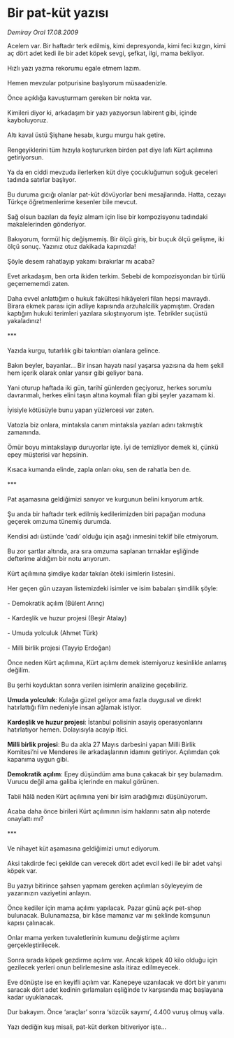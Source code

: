 # Bir pat-küt yazısı

*Demiray Oral 17.08.2009*

<div class="taraf_structure_2col_1zq">
<div class="margen_n">



 <p>Acelem var. Bir haftadır terk edilmiş, kimi depresyonda, kimi feci kızgın, kimi aç dört adet kedi ile bir adet köpek sevgi, şefkat, ilgi, mama bekliyor. <br/><br/>Hızlı yazı yazma rekorumu egale etmem lazım. <br/><br/>Hemen mevzular potpurisine başlıyorum müsaadenizle. <br/><br/>Önce açıklığa kavuşturmam gereken bir nokta var. <br/><br/>Kimileri diyor ki, arkadaşım bir yazı yazıyorsun labirent gibi, içinde kayboluyoruz. <br/><br/>Altı kaval üstü Şişhane hesabı, kurgu murgu hak getire. <br/><br/>Rengeyiklerini tüm hızıyla koştururken birden pat diye lafı Kürt açılımına getiriyorsun. <br/><br/>Ya da en ciddi mevzuda ilerlerken küt diye çocukluğumun soğuk geceleri tadında satırlar başlıyor. <br/><br/>Bu duruma gıcığı olanlar pat-küt dövüyorlar beni mesajlarında. Hatta, cezayı Türkçe öğretmenlerime kesenler bile mevcut. <br/><br/>Sağ olsun bazıları da feyiz almam için lise bir kompozisyonu tadındaki makalelerinden gönderiyor. <br/><br/>Bakıyorum, formül hiç değişmemiş. Bir ölçü giriş, bir buçuk ölçü gelişme, iki ölçü sonuç. Yazınız otuz dakikada kapınızda! <br/><br/>Şöyle desem rahatlayıp yakamı bırakırlar mı acaba? <br/><br/>Evet arkadaşım, ben orta ikiden terkim. Sebebi de kompozisyondan bir türlü geçemememdi zaten. <br/><br/>Daha evvel anlattığım o hukuk fakültesi hikâyeleri filan hepsi mavraydı. Birara ekmek parası için adliye kapısında arzuhalcilik yapmıştım. Oradan kaptığım hukuki terimleri yazılara sıkıştırıyorum işte. Tebrikler suçüstü yakaladınız! <br/><br/>*** <br/><br/>Yazıda kurgu, tutarlılık gibi takıntıları olanlara gelince. <br/><br/>Bakın beyler, bayanlar... Bir insan hayatı nasıl yaşarsa yazısına da hem şekil hem içerik olarak onlar yansır gibi geliyor bana. <br/><br/>Yani oturup haftada iki gün, tarihî günlerden geçiyoruz, herkes sorumlu davranmalı, herkes elini taşın altına koymalı filan gibi şeyler yazamam ki. <br/><br/>İyisiyle kötüsüyle bunu yapan yüzlercesi var zaten. <br/><br/>Vatozla biz onlara, mintaksla canım mintaksla yazıları adını takmıştık zamanında. <br/><br/>Ömür boyu mintakslayıp duruyorlar işte. İyi de temizliyor demek ki, çünkü epey müşterisi var hepsinin. <br/><br/>Kısaca kumanda elinde, zapla onları oku, sen de rahatla ben de. <br/><br/>*** <br/><br/>Pat aşamasına geldiğimizi sanıyor ve kurgunun belini kırıyorum artık. <br/><br/>Şu anda bir haftadır terk edilmiş kedilerimizden biri papağan moduna geçerek omzuma tünemiş durumda. <br/><br/>Kendisi adı üstünde ‘cadı’ olduğu için aşağı inmesini teklif bile etmiyorum. <br/><br/>Bu zor şartlar altında, ara sıra omzuma saplanan tırnaklar eşliğinde defterime aldığım bir notu arıyorum. <br/><br/>Kürt açılımına şimdiye kadar takılan öteki isimlerin listesini. <br/><br/>Her geçen gün uzayan listemizdeki isimler ve isim babaları şimdilik şöyle: <br/><br/>- Demokratik açılım (Bülent Arınç) <br/><br/>- Kardeşlik ve huzur projesi (Beşir Atalay) <br/><br/>- Umuda yolculuk (Ahmet Türk) <br/><br/>- Milli birlik projesi (Tayyip Erdoğan) <br/><br/>Önce neden Kürt açılımına, Kürt açılımı demek istemiyoruz kesinlikle anlamış değilim. <br/><br/>Bu şerhi koyduktan sonra verilen isimlerin analizine geçebiliriz.<b> <br/><br/>Umuda yolculuk</b>: Kulağa güzel geliyor ama fazla duygusal ve direkt hatırlattığı film nedeniyle insan ağlamak istiyor.<b> <br/><br/>Kardeşlik ve huzur projesi</b>: İstanbul polisinin asayiş operasyonlarını hatırlatıyor hemen. Dolayısıyla acayip itici.<b> <br/><br/>Milli birlik projesi</b>: Bu da akla 27 Mayıs darbesini yapan Milli Birlik Komitesi’ni ve Menderes ile arkadaşlarının idamını getiriyor. Açılımdan çok kapanıma uygun gibi.<b> <br/><br/>Demokratik açılım</b>: Epey düşündüm ama buna çakacak bir şey bulamadım. Vurucu değil ama galiba içlerinde en makul görünen. <br/><br/>Tabii hâlâ neden Kürt açılımına yeni bir isim aradığımızı düşünüyorum. <br/><br/>Acaba daha önce birileri Kürt açılımının isim haklarını satın alıp noterde onaylattı mı? <br/><br/>*** <br/><br/>Ve nihayet küt aşamasına geldiğimizi umut ediyorum. <br/><br/>Aksi takdirde feci şekilde can verecek dört adet evcil kedi ile bir adet vahşi köpek var. <br/><br/>Bu yazıyı bitirince şahsen yapmam gereken açılımları söyleyeyim de yazarınızın vaziyetini anlayın. <br/><br/>Önce kediler için mama açılımı yapılacak. Pazar günü açık pet-shop bulunacak. Bulunamazsa, bir kâse mamanız var mı şeklinde komşunun kapısı çalınacak. <br/><br/>Onlar mama yerken tuvaletlerinin kumunu değiştirme açılımı gerçekleştirilecek. <br/><br/>Sonra sırada köpek gezdirme açılımı var. Ancak köpek 40 kilo olduğu için gezilecek yerleri onun belirlemesine asla itiraz edilmeyecek. <br/><br/>Eve dönüşte ise en keyifli açılım var. Kanepeye uzanılacak ve dört bir yanımı saracak dört adet kedinin gırlamaları eşliğinde tv karşısında maç başlayana kadar uyuklanacak. <br/><br/>Dur bakayım. Önce ‘araçlar’ sonra ‘sözcük sayımı’, 4.400 vuruş olmuş valla. <br/><br/>Yazı dediğin kuş misali, pat-küt derken bitiveriyor işte...</p>
<br/>
<br/>
<br/>



<br/>


<div id="taraf_not">
</div>

</div>


</div>
